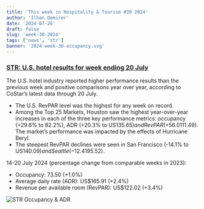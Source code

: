 ```yaml
---
title: 'This week in Hospitality & Tourism #30 2024'
author: 'Ilhan Demirer'
date: '2024-07-26'
draft: false
slug: 'week-30-2024'
tags: ['news', 'str']
banner: '2024-week-30-occupancy.svg'
---
```


### [STR: U.S. hotel results for week ending 20 July](https://str.com/press-release/us-hotel-results-week-ending-20-july)

The U.S. hotel industry reported higher performance results than the previous week and positive comparisons year over year, according to CoStar’s latest data through 20 July.

- The U.S. RevPAR level was the highest for any week on record.
- Among the Top 25 Markets, Houston saw the highest year-over-year increases in each of the three key performance metrics: occupancy (+29.6% to 82.2%), ADR (+20.3% to US$135.65) and RevPAR (+56.0% to US$111.49). The market’s performance was impacted by the effects of Hurricane Beryl.
- The steepest RevPAR declines were seen in San Francisco (-14.1% to US$140.09) and Seattle (-12.4% to US$195.52).

14-20 July 2024 (percentage change from comparable weeks in 2023):

- Occupancy: 73.50 (+1.0%)
- Average daily rate (ADR): US$165.91 (+2.4%)
- Revenue per available room (RevPAR): US$122.02 (+3.4%)

![STR Occupancy & ADR](/images/blogimages/2024-week-30-occupancy.svg)
